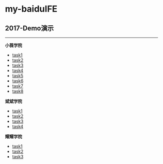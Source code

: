 # my-baiduIFE

## 2017-Demo演示
----------------------------------
**小薇学院**
* [task1]( 2017/xiaowei/task1/task1.html )
* [task2]( 2017/xiaowei/task2/task2.html )
* [task3]( 2017/xiaowei/task3/task3.html )
* [task4]( 2017/xiaowei/task4/task4.html )
* [task5]( 2017/xiaowei/task5/task5.html )
* [task6]( 2017/xiaowei/task6/task6.html )
* [task7]( 2017/xiaowei/task7/1-task7.html )
* [task8]( 2017/xiaowei/task8/1-task8.html )

**斌斌学院**
* [task1]( 2017/binbin/task1/2-task1.html )
* [task2]( 2017/binbin/task2/2-task2.html )
* [task3]( 2017/binbin/task3/2-task3.html )
* [task4]( 2017/binbin/task4/2-task4.html )

**耀耀学院**
* [task1]( 2017/yaoyao/task1/3-task1.html )
* [task2]( 2017/yaoyao/task2/3-task2.html )
* [task3]( 2017/yaoyao/task2/3-task3.html )
